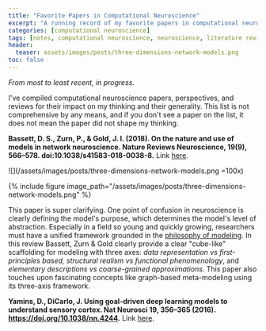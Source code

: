 ```yaml
---
title: "Favorite Papers in Computational Neuroscience"
excerpt: "A running record of my favorite papers in computational neuroscience."
categories: [computational neuroscience]
tags: [notes, computational neuroscience, neuroscience, literature review, resources]
header:
  teaser: assets/images/posts/three-dimensions-network-models.png
toc: false
---
```


*From most to least recent, in progress.*

I've compiled computational neuroscience papers, perspectives, and reviews for their impact on my thinking and their generality. This list is not comprehensive by any means, and if you don't see a paper on the list, it does not mean the paper did not shape my thinking. 

**Bassett, D. S., Zurn, P., & Gold, J. I. (2018). On the nature and use of models in network neuroscience. Nature Reviews Neuroscience, 19(9), 566–578. doi:10.1038/s41583-018-0038-8.** Link [here](https://www.nature.com/articles/s41583-018-0038-8).

![](/assets/images/posts/three-dimensions-network-models.png =100x)

{% include figure image_path="/assets/images/posts/three-dimensions-network-models.png" %}

This paper is super clarifying. One point of confusion in neuroscience is clearly defining the model's purpose, which determines the model's level of abstraction. Especially in a field so young and quickly growing, researchers must have a unified framework grounded in the [philosophy of modeling](https://plato.stanford.edu/entries/models-science/). In this review Bassett, Zurn & Gold clearly provide a clear "cube-like" scaffolding for modeling with three axes: *data representation vs first-principles based, structural realism vs functional phenomenology*, and *elementary descriptions vs coarse-grained approximations*. This paper also touches upon fascinating concepts like graph-based meta-modeling using its three-axis framework.

**Yamins, D., DiCarlo, J. Using goal-driven deep learning models to understand sensory cortex. Nat Neurosci 19, 356–365 (2016). https://doi.org/10.1038/nn.4244.** Link [here](https://www.nature.com/articles/nn.4244).
